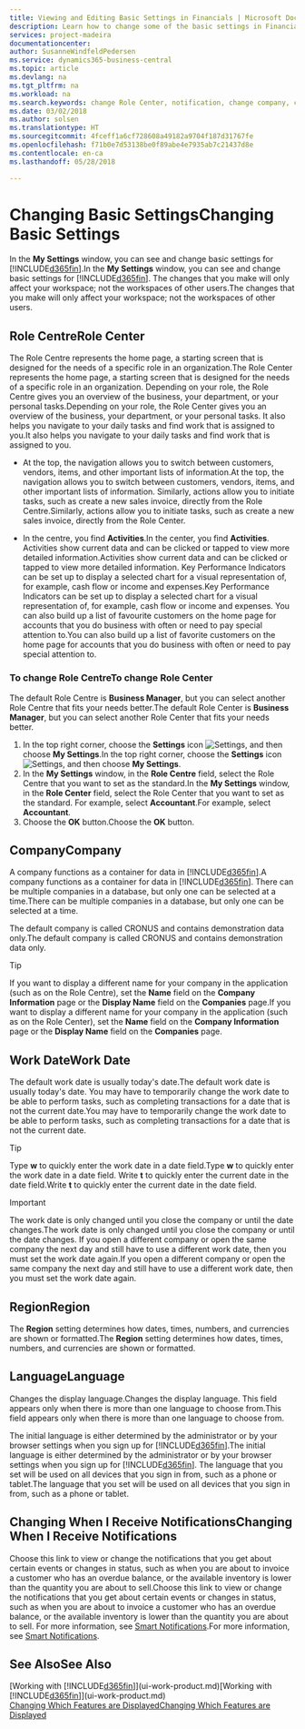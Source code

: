 ```yaml
---
title: Viewing and Editing Basic Settings in Financials | Microsoft Docs
description: Learn how to change some of the basic settings in Financials, for example, the Role Centre, company, or the work date.
services: project-madeira
documentationcenter: 
author: SusanneWindfeldPedersen
ms.service: dynamics365-business-central
ms.topic: article
ms.devlang: na
ms.tgt_pltfrm: na
ms.workload: na
ms.search.keywords: change Role Center, notification, change company, change work date
ms.date: 03/02/2018
ms.author: solsen
ms.translationtype: HT
ms.sourcegitcommit: 4fceff1a6cf728608a49182a9704f187d31767fe
ms.openlocfilehash: f71b0e7d53138be0f89abe4e7935ab7c21437d8e
ms.contentlocale: en-ca
ms.lasthandoff: 05/28/2018

---
```

# <a name="changing-basic-settings"></a><span data-ttu-id="7dd7b-103">Changing Basic Settings</span><span class="sxs-lookup"><span data-stu-id="7dd7b-103">Changing Basic Settings</span></span>
<span data-ttu-id="7dd7b-104">In the **My Settings** window, you can see and change basic settings for [!INCLUDE[d365fin](includes/d365fin_md.md)].</span><span class="sxs-lookup"><span data-stu-id="7dd7b-104">In the **My Settings** window, you can see and change basic settings for [!INCLUDE[d365fin](includes/d365fin_md.md)].</span></span> <span data-ttu-id="7dd7b-105">The changes that you make will only affect your workspace; not the workspaces of other users.</span><span class="sxs-lookup"><span data-stu-id="7dd7b-105">The changes that you make will only affect your workspace; not the workspaces of other users.</span></span>  

## <a name="role-center"></a><span data-ttu-id="7dd7b-106">Role Centre</span><span class="sxs-lookup"><span data-stu-id="7dd7b-106">Role Center</span></span>
<span data-ttu-id="7dd7b-107">The Role Centre represents the home page, a starting screen that is designed for the needs of a specific role in an organization.</span><span class="sxs-lookup"><span data-stu-id="7dd7b-107">The Role Center represents the home page, a starting screen that is designed for the needs of a specific role in an organization.</span></span> <span data-ttu-id="7dd7b-108">Depending on your role, the Role Centre gives you an overview of the business, your department, or your personal tasks.</span><span class="sxs-lookup"><span data-stu-id="7dd7b-108">Depending on your role, the Role Center gives you an overview of the business, your department, or your personal tasks.</span></span> <span data-ttu-id="7dd7b-109">It also helps you navigate to your daily tasks and find work that is assigned to you.</span><span class="sxs-lookup"><span data-stu-id="7dd7b-109">It also helps you navigate to your daily tasks and find work that is assigned to you.</span></span>

-   <span data-ttu-id="7dd7b-110">At the top, the navigation allows you to switch between customers, vendors, items, and other important lists of information.</span><span class="sxs-lookup"><span data-stu-id="7dd7b-110">At the top, the navigation allows you to switch between customers, vendors, items, and other important lists of information.</span></span> <span data-ttu-id="7dd7b-111">Similarly, actions allow you to initiate tasks, such as create a new sales invoice, directly from the Role Centre.</span><span class="sxs-lookup"><span data-stu-id="7dd7b-111">Similarly, actions allow you to initiate tasks, such as create a new sales invoice, directly from the Role Center.</span></span>

-   <span data-ttu-id="7dd7b-112">In the centre, you find **Activities**.</span><span class="sxs-lookup"><span data-stu-id="7dd7b-112">In the center, you find **Activities**.</span></span> <span data-ttu-id="7dd7b-113">Activities show current data and can be clicked or tapped to view more detailed information.</span><span class="sxs-lookup"><span data-stu-id="7dd7b-113">Activities show current data and can be clicked or tapped to view more detailed information.</span></span> <span data-ttu-id="7dd7b-114">Key Performance Indicators can be set up to display a selected chart for a visual representation of, for example, cash flow or income and expenses.</span><span class="sxs-lookup"><span data-stu-id="7dd7b-114">Key Performance Indicators can be set up to display a selected chart for a visual representation of, for example, cash flow or income and expenses.</span></span> <span data-ttu-id="7dd7b-115">You can also build up a list of favourite customers on the home page for accounts that you do business with often or need to pay special attention to.</span><span class="sxs-lookup"><span data-stu-id="7dd7b-115">You can also build up a list of favorite customers on the home page for accounts that you do business with often or need to pay special attention to.</span></span>

### <a name="to-change-role-center"></a><span data-ttu-id="7dd7b-116">To change Role Centre</span><span class="sxs-lookup"><span data-stu-id="7dd7b-116">To change Role Center</span></span>
<span data-ttu-id="7dd7b-117">The default Role Centre is **Business Manager**, but you can select another Role Centre that fits your needs better.</span><span class="sxs-lookup"><span data-stu-id="7dd7b-117">The default Role Center is **Business Manager**, but you can select another Role Center that fits your needs better.</span></span>
1. <span data-ttu-id="7dd7b-118">In the top right corner, choose the **Settings** icon ![Settings](media/ui-experience/settings_icon_small.png "Settings icon for role center"), and then choose **My Settings**.</span><span class="sxs-lookup"><span data-stu-id="7dd7b-118">In the top right corner, choose the **Settings** icon ![Settings](media/ui-experience/settings_icon_small.png "Settings icon for role center"), and then choose **My Settings**.</span></span>
2. <span data-ttu-id="7dd7b-119">In the **My Settings** window, in the **Role Centre** field, select the Role Centre that you want to set as the standard.</span><span class="sxs-lookup"><span data-stu-id="7dd7b-119">In the **My Settings** window, in the **Role Center** field, select the Role Center that you want to set as the standard.</span></span> <span data-ttu-id="7dd7b-120">For example, select **Accountant**.</span><span class="sxs-lookup"><span data-stu-id="7dd7b-120">For example, select **Accountant**.</span></span>
3. <span data-ttu-id="7dd7b-121">Choose the **OK** button.</span><span class="sxs-lookup"><span data-stu-id="7dd7b-121">Choose the **OK** button.</span></span>

## <a name="company"></a><span data-ttu-id="7dd7b-122">Company</span><span class="sxs-lookup"><span data-stu-id="7dd7b-122">Company</span></span>
<span data-ttu-id="7dd7b-123">A company functions as a container for data in [!INCLUDE[d365fin](includes/d365fin_md.md)].</span><span class="sxs-lookup"><span data-stu-id="7dd7b-123">A company functions as a container for data in [!INCLUDE[d365fin](includes/d365fin_md.md)].</span></span> <span data-ttu-id="7dd7b-124">There can be multiple companies in a database, but only one can be selected at a time.</span><span class="sxs-lookup"><span data-stu-id="7dd7b-124">There can be multiple companies in a database, but only one can be selected at a time.</span></span>

<span data-ttu-id="7dd7b-125">The default company is called CRONUS and contains demonstration data only.</span><span class="sxs-lookup"><span data-stu-id="7dd7b-125">The default company is called CRONUS and contains demonstration data only.</span></span>

> [!TIP]  
>   <span data-ttu-id="7dd7b-126">If you want to display a different name for your company in the application (such as on the Role Centre), set the **Name** field on the **Company Information** page or the **Display Name** field on the **Companies** page.</span><span class="sxs-lookup"><span data-stu-id="7dd7b-126">If you want to display a different name for your company in the application (such as on the Role Center), set the **Name** field on the **Company Information** page or the **Display Name** field on the **Companies** page.</span></span>  

## <a name="work-date"></a><span data-ttu-id="7dd7b-127">Work Date</span><span class="sxs-lookup"><span data-stu-id="7dd7b-127">Work Date</span></span>
<span data-ttu-id="7dd7b-128">The default work date is usually today's date.</span><span class="sxs-lookup"><span data-stu-id="7dd7b-128">The default work date is usually today's date.</span></span> <span data-ttu-id="7dd7b-129">You may have to temporarily change the work date to be able to perform tasks, such as completing transactions for a date that is not the current date.</span><span class="sxs-lookup"><span data-stu-id="7dd7b-129">You may have to temporarily change the work date to be able to perform tasks, such as completing transactions for a date that is not the current date.</span></span>

> [!TIP]  
>   <span data-ttu-id="7dd7b-130">Type **w** to quickly enter the work date in a date field.</span><span class="sxs-lookup"><span data-stu-id="7dd7b-130">Type **w** to quickly enter the work date in a date field.</span></span> <span data-ttu-id="7dd7b-131">Write **t** to quickly enter the current date in the date field.</span><span class="sxs-lookup"><span data-stu-id="7dd7b-131">Write **t** to quickly enter the current date in the date field.</span></span>

> [!IMPORTANT]  
>   <span data-ttu-id="7dd7b-132">The work date is only changed until you close the company or until the date changes.</span><span class="sxs-lookup"><span data-stu-id="7dd7b-132">The work date is only changed until you close the company or until the date changes.</span></span> <span data-ttu-id="7dd7b-133">If you open a different company or open the same company the next day and still have to use a different work date, then you must set the work date again.</span><span class="sxs-lookup"><span data-stu-id="7dd7b-133">If you open a different company or open the same company the next day and still have to use a different work date, then you must set the work date again.</span></span>

## <a name="region"></a><span data-ttu-id="7dd7b-134">Region</span><span class="sxs-lookup"><span data-stu-id="7dd7b-134">Region</span></span>
<span data-ttu-id="7dd7b-135">The **Region** setting determines how dates, times, numbers, and currencies are shown or formatted.</span><span class="sxs-lookup"><span data-stu-id="7dd7b-135">The **Region** setting determines how dates, times, numbers, and currencies are shown or formatted.</span></span>   


## <a name="language"></a><span data-ttu-id="7dd7b-136">Language</span><span class="sxs-lookup"><span data-stu-id="7dd7b-136">Language</span></span>
<span data-ttu-id="7dd7b-137">Changes the display language.</span><span class="sxs-lookup"><span data-stu-id="7dd7b-137">Changes the display language.</span></span> <span data-ttu-id="7dd7b-138">This field appears only when there is more than one language to choose from.</span><span class="sxs-lookup"><span data-stu-id="7dd7b-138">This field appears only when there is more than one language to choose from.</span></span> 

<span data-ttu-id="7dd7b-139">The initial language is either determined by the administrator or by your browser settings when you sign up for [!INCLUDE[d365fin](includes/d365fin_md.md)].</span><span class="sxs-lookup"><span data-stu-id="7dd7b-139">The initial language is either determined by the administrator or by your browser settings when you sign up for [!INCLUDE[d365fin](includes/d365fin_md.md)].</span></span> <span data-ttu-id="7dd7b-140">The language that you set will be used on all devices that you sign in from, such as a phone or tablet.</span><span class="sxs-lookup"><span data-stu-id="7dd7b-140">The language that you set will be used on all devices that you sign in from, such as a phone or tablet.</span></span> 

## <a name="changing-when-i-receive-notifications"></a><span data-ttu-id="7dd7b-141">Changing When I Receive Notifications</span><span class="sxs-lookup"><span data-stu-id="7dd7b-141">Changing When I Receive Notifications</span></span>
<span data-ttu-id="7dd7b-142">Choose this link to view or change the notifications that you get about certain events or changes in status, such as when you are about to invoice a customer who has an overdue balance, or the available inventory is lower than the quantity you are about to sell.</span><span class="sxs-lookup"><span data-stu-id="7dd7b-142">Choose this link to view or change the notifications that you get about certain events or changes in status, such as when you are about to invoice a customer who has an overdue balance, or the available inventory is lower than the quantity you are about to sell.</span></span> <span data-ttu-id="7dd7b-143">For more information, see [Smart Notifications](ui-smart-notifications.md).</span><span class="sxs-lookup"><span data-stu-id="7dd7b-143">For more information, see [Smart Notifications](ui-smart-notifications.md).</span></span>

## <a name="see-also"></a><span data-ttu-id="7dd7b-144">See Also</span><span class="sxs-lookup"><span data-stu-id="7dd7b-144">See Also</span></span>
<span data-ttu-id="7dd7b-145">[Working with [!INCLUDE[d365fin](includes/d365fin_md.md)]](ui-work-product.md)</span><span class="sxs-lookup"><span data-stu-id="7dd7b-145">[Working with [!INCLUDE[d365fin](includes/d365fin_md.md)]](ui-work-product.md)</span></span>  
[<span data-ttu-id="7dd7b-146">Changing Which Features are Displayed</span><span class="sxs-lookup"><span data-stu-id="7dd7b-146">Changing Which Features are Displayed</span></span>](ui-experiences.md)  

